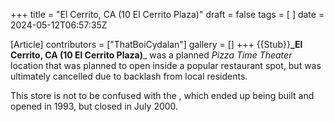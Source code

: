 +++
title = "El Cerrito, CA (10 El Cerrito Plaza)"
draft = false
tags = [ ]
date = 2024-05-12T06:57:35Z

[Article]
contributors = ["ThatBoiCydalan"]
gallery = []
+++
{{Stub}}**_El Cerrito, CA (10 El Cerrito Plaza)**_ was a planned _Pizza Time Theater_ location that was planned to open inside a popular restaurant spot, but was ultimately cancelled due to backlash from local residents.

This store is not to be confused with the , which ended up being built and opened in 1993, but closed in July 2000.